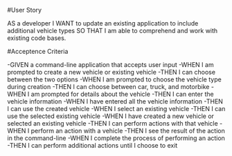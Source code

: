 #User Story

AS a developer
I WANT to update an existing application to include additional vehicle types
SO THAT I am able to comprehend and work with existing code bases.

#Acceptence Criteria

-GIVEN a command-line application that accepts user input
-WHEN I am prompted to create a new vehicle or existing vehicle
-THEN I can choose between the two options
-WHEN I am prompted to choose the vehicle type during creation
-THEN I can choose between car, truck, and motorbike
-WHEN I am prompted for details about the vehicle
-THEN I can enter the vehicle information
-WHEN I have entered all the vehicle information
-THEN I can use the created vehicle
-WHEN I select an existing vehicle
-THEN I can use the selected existing vehicle
-WHEN I have created a new vehicle or selected an existing vehicle
-THEN I can perform actions with that vehicle
-WHEN I perform an action with a vehicle
-THEN I see the result of the action in the command-line
-WHEN I complete the process of performing an action
-THEN I can perform additional actions until I choose to exit


